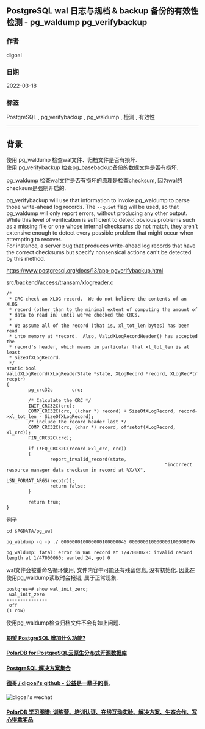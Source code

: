 ## PostgreSQL wal 日志与规档 & backup 备份的有效性检测 - pg_waldump pg_verifybackup  
    
### 作者    
digoal    
    
### 日期    
2022-03-18   
    
### 标签    
PostgreSQL , pg_verifybackup , pg_waldump , 检测 , 有效性    
    
----    
    
## 背景    
  
使用 pg_waldump 检查wal文件、归档文件是否有损坏.  
使用 pg_verifybackup 检查pg_basebackup备份的数据文件是否有损坏.   
  
pg_waldump 检查wal文件是否有损坏的原理是检查checksum, 因为wal的checksum是强制开启的.   
  
pg_verifybackup will use that information to invoke pg_waldump to parse those write-ahead log records. The `--quiet` flag will be used, so that pg_waldump will only report errors, without producing any other output.   
While this level of verification is sufficient to detect obvious problems such as a missing file or one whose internal checksums do not match, they aren't extensive enough to detect every possible problem that might occur when attempting to recover.   
For instance, a server bug that produces write-ahead log records that have the correct checksums but specify nonsensical actions can't be detected by this method.  
  
https://www.postgresql.org/docs/13/app-pgverifybackup.html  
  
src/backend/access/transam/xlogreader.c  
  
```  
/*  
 * CRC-check an XLOG record.  We do not believe the contents of an XLOG  
 * record (other than to the minimal extent of computing the amount of  
 * data to read in) until we've checked the CRCs.  
 *  
 * We assume all of the record (that is, xl_tot_len bytes) has been read  
 * into memory at *record.  Also, ValidXLogRecordHeader() has accepted the  
 * record's header, which means in particular that xl_tot_len is at least  
 * SizeOfXLogRecord.  
 */  
static bool  
ValidXLogRecord(XLogReaderState *state, XLogRecord *record, XLogRecPtr recptr)  
{  
        pg_crc32c       crc;  
  
        /* Calculate the CRC */  
        INIT_CRC32C(crc);  
        COMP_CRC32C(crc, ((char *) record) + SizeOfXLogRecord, record->xl_tot_len - SizeOfXLogRecord);  
        /* include the record header last */  
        COMP_CRC32C(crc, (char *) record, offsetof(XLogRecord, xl_crc));  
        FIN_CRC32C(crc);  
  
        if (!EQ_CRC32C(record->xl_crc, crc))  
        {  
                report_invalid_record(state,  
                                                          "incorrect resource manager data checksum in record at %X/%X",  
                                                          LSN_FORMAT_ARGS(recptr));  
                return false;  
        }  
  
        return true;  
}  
```  
  
  
例子  
  
```  
cd $PGDATA/pg_wal  
  
pg_waldump -q -p ./ 000000010000000100000045 000000010000000100000076  
  
pg_waldump: fatal: error in WAL record at 1/47000028: invalid record length at 1/47000060: wanted 24, got 0   
```  
  
wal文件会被重命名循环使用, 文件内容中可能还有残留信息, 没有初始化. 因此在使用pg_waldump读取时会报错, 属于正常现象.    
  
```  
postgres=# show wal_init_zero;  
 wal_init_zero   
---------------  
 off  
(1 row)  
```  
  
使用pg_waldump检查归档文件不会有如上问题.   
  
  
  
  
  
  
#### [期望 PostgreSQL 增加什么功能?](https://github.com/digoal/blog/issues/76 "269ac3d1c492e938c0191101c7238216")
  
  
#### [PolarDB for PostgreSQL云原生分布式开源数据库](https://github.com/ApsaraDB/PolarDB-for-PostgreSQL "57258f76c37864c6e6d23383d05714ea")
  
  
#### [PostgreSQL 解决方案集合](https://yq.aliyun.com/topic/118 "40cff096e9ed7122c512b35d8561d9c8")
  
  
#### [德哥 / digoal's github - 公益是一辈子的事.](https://github.com/digoal/blog/blob/master/README.md "22709685feb7cab07d30f30387f0a9ae")
  
  
![digoal's wechat](../pic/digoal_weixin.jpg "f7ad92eeba24523fd47a6e1a0e691b59")
  
  
#### [PolarDB 学习图谱: 训练营、培训认证、在线互动实验、解决方案、生态合作、写心得拿奖品](https://www.aliyun.com/database/openpolardb/activity "8642f60e04ed0c814bf9cb9677976bd4")
  
